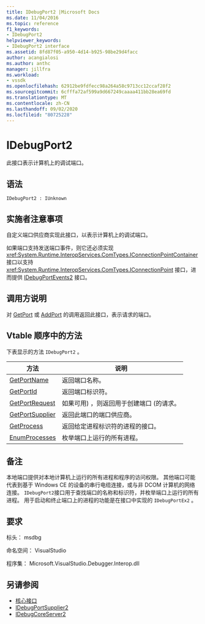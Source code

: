 ```yaml
---
title: IDebugPort2 |Microsoft Docs
ms.date: 11/04/2016
ms.topic: reference
f1_keywords:
- IDebugPort2
helpviewer_keywords:
- IDebugPort2 interface
ms.assetid: 8fd87f05-a950-4d14-b925-98be29d4facc
author: acangialosi
ms.author: anthc
manager: jillfra
ms.workload:
- vssdk
ms.openlocfilehash: 62912be9fdfecc98a264a58c9713cc12ccaf28f2
ms.sourcegitcommit: 6cfffa72af599a9d667249caaaa411bb28ea69fd
ms.translationtype: MT
ms.contentlocale: zh-CN
ms.lasthandoff: 09/02/2020
ms.locfileid: "80725228"
---
```

# <a name="idebugport2"></a>IDebugPort2
此接口表示计算机上的调试端口。

## <a name="syntax"></a>语法

```
IDebugPort2 : IUnknown
```

## <a name="notes-for-implementers"></a>实施者注意事项
 自定义端口供应商实现此接口，以表示计算机上的调试端口。

 如果端口支持发送端口事件，则它还必须实现 <xref:System.Runtime.InteropServices.ComTypes.IConnectionPointContainer> 接口以支持 <xref:System.Runtime.InteropServices.ComTypes.IConnectionPoint> 接口，进而提供 [IDebugPortEvents2](../../../extensibility/debugger/reference/idebugportevents2.md) 接口。

## <a name="notes-for-callers"></a>调用方说明
 对 [GetPort](../../../extensibility/debugger/reference/idebugportsupplier2-getport.md) 或 [AddPort](../../../extensibility/debugger/reference/idebugportsupplier2-addport.md) 的调用返回此接口，表示请求的端口。

## <a name="methods-in-vtable-order"></a>Vtable 顺序中的方法
 下表显示的方法 `IDebugPort2` 。

|方法|说明|
|------------|-----------------|
|[GetPortName](../../../extensibility/debugger/reference/idebugport2-getportname.md)|返回端口名称。|
|[GetPortId](../../../extensibility/debugger/reference/idebugport2-getportid.md)|返回端口标识符。|
|[GetPortRequest](../../../extensibility/debugger/reference/idebugport2-getportrequest.md)|如果可用) ，则返回用于创建端口 (的请求。|
|[GetPortSupplier](../../../extensibility/debugger/reference/idebugport2-getportsupplier.md)|返回此端口的端口供应商。|
|[GetProcess](../../../extensibility/debugger/reference/idebugport2-getprocess.md)|返回给定进程标识符的进程的接口。|
|[EnumProcesses](../../../extensibility/debugger/reference/idebugport2-enumprocesses.md)|枚举端口上运行的所有进程。|

## <a name="remarks"></a>备注
 本地端口提供对本地计算机上运行的所有进程和程序的访问权限。 其他端口可能代表到基于 Windows CE 的设备的串行电缆连接，或与非 DCOM 计算机的网络连接。 `IDebugPort2`接口用于查找端口的名称和标识符，并枚举端口上运行的所有进程。 用于启动和终止端口上的进程的功能是在接口中实现的 `IDebugPortEx2` 。

## <a name="requirements"></a>要求
 标头： msdbg

 命名空间： VisualStudio

 程序集： Microsoft.VisualStudio.Debugger.Interop.dll

## <a name="see-also"></a>另请参阅
- [核心接口](../../../extensibility/debugger/reference/core-interfaces.md)
- [IDebugPortSupplier2](../../../extensibility/debugger/reference/idebugportsupplier2.md)
- [IDebugCoreServer2](../../../extensibility/debugger/reference/idebugcoreserver2.md)
